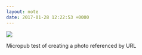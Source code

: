 ```yaml
---
layout: note
date: 2017-01-28 12:22:53 +0000
---
```

![](["https://lildude.github.io//media/sunset.jpg"])

Micropub test of creating a photo referenced by URL